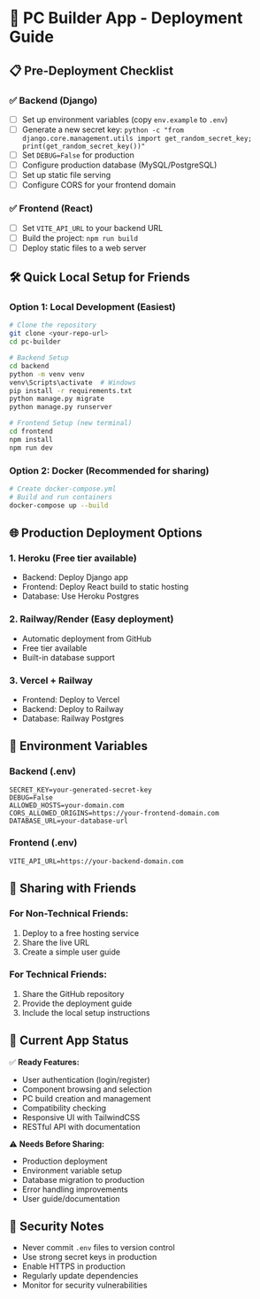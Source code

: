 # 🚀 PC Builder App - Deployment Guide

## 📋 Pre-Deployment Checklist

### ✅ Backend (Django)
- [ ] Set up environment variables (copy `env.example` to `.env`)
- [ ] Generate a new secret key: `python -c "from django.core.management.utils import get_random_secret_key; print(get_random_secret_key())"`
- [ ] Set `DEBUG=False` for production
- [ ] Configure production database (MySQL/PostgreSQL)
- [ ] Set up static file serving
- [ ] Configure CORS for your frontend domain

### ✅ Frontend (React)
- [ ] Set `VITE_API_URL` to your backend URL
- [ ] Build the project: `npm run build`
- [ ] Deploy static files to a web server

## 🛠️ Quick Local Setup for Friends

### Option 1: Local Development (Easiest)
```bash
# Clone the repository
git clone <your-repo-url>
cd pc-builder

# Backend Setup
cd backend
python -m venv venv
venv\Scripts\activate  # Windows
pip install -r requirements.txt
python manage.py migrate
python manage.py runserver

# Frontend Setup (new terminal)
cd frontend
npm install
npm run dev
```

### Option 2: Docker (Recommended for sharing)
```bash
# Create docker-compose.yml
# Build and run containers
docker-compose up --build
```

## 🌐 Production Deployment Options

### 1. Heroku (Free tier available)
- Backend: Deploy Django app
- Frontend: Deploy React build to static hosting
- Database: Use Heroku Postgres

### 2. Railway/Render (Easy deployment)
- Automatic deployment from GitHub
- Free tier available
- Built-in database support

### 3. Vercel + Railway
- Frontend: Deploy to Vercel
- Backend: Deploy to Railway
- Database: Railway Postgres

## 🔧 Environment Variables

### Backend (.env)
```env
SECRET_KEY=your-generated-secret-key
DEBUG=False
ALLOWED_HOSTS=your-domain.com
CORS_ALLOWED_ORIGINS=https://your-frontend-domain.com
DATABASE_URL=your-database-url
```

### Frontend (.env)
```env
VITE_API_URL=https://your-backend-domain.com
```

## 📱 Sharing with Friends

### For Non-Technical Friends:
1. Deploy to a free hosting service
2. Share the live URL
3. Create a simple user guide

### For Technical Friends:
1. Share the GitHub repository
2. Provide the deployment guide
3. Include the local setup instructions

## 🎯 Current App Status

✅ **Ready Features:**
- User authentication (login/register)
- Component browsing and selection
- PC build creation and management
- Compatibility checking
- Responsive UI with TailwindCSS
- RESTful API with documentation

⚠️ **Needs Before Sharing:**
- Production deployment
- Environment variable setup
- Database migration to production
- Error handling improvements
- User guide/documentation

## 🚨 Security Notes

- Never commit `.env` files to version control
- Use strong secret keys in production
- Enable HTTPS in production
- Regularly update dependencies
- Monitor for security vulnerabilities 